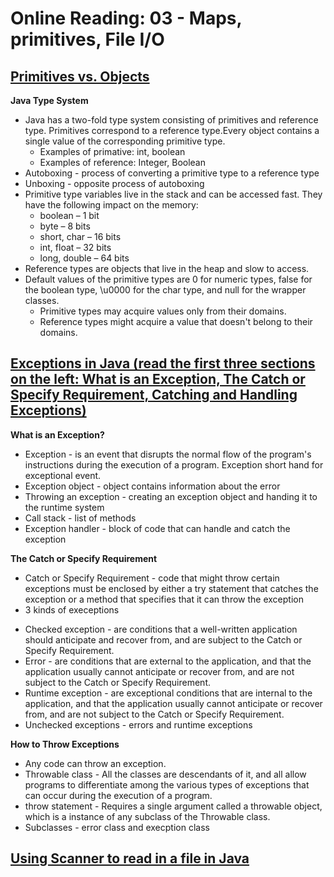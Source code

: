 # Online Reading: 03 - Maps, primitives, File I/O

## [Primitives vs. Objects](https://www.baeldung.com/java-primitives-vs-objects) 

**Java Type System**
* Java has a two-fold type system consisting of primitives and reference type. Primitives correspond to a reference type.Every object contains a single value of the corresponding primitive type. 
  - Examples of primative: int, boolean
  - Examples of reference: Integer, Boolean
* Autoboxing - process of converting a primitive type to a reference type 
* Unboxing - opposite process of autoboxing
* Primitive type variables live in the stack and can be accessed fast. They have the following impact on the memory:
  - boolean – 1 bit
  - byte – 8 bits
  - short, char – 16 bits
  - int, float – 32 bits
  - long, double – 64 bits
* Reference types are objects that live in the heap and slow to access.
* Default values of the primitive types are 0 for numeric types, false for the boolean type, \u0000 for the char type, and null for the wrapper classes. 
  - Primitive types may acquire values only from their domains.
  - Reference types might acquire a value that doesn't belong to their domains.  

## [Exceptions in Java (read the first three sections on the left: What is an Exception, The Catch or Specify Requirement, Catching and Handling Exceptions)](https://docs.oracle.com/javase/tutorial/essential/exceptions/index.html)

**What is an Exception?**
* Exception - is an event that disrupts the normal flow of the program's instructions during the execution of a program. Exception short hand for exceptional event.
* Exception object - object contains information about the error
* Throwing an exception - creating an exception object and handing it to the runtime system
* Call stack - list of methods
* Exception handler - block of code that can handle and catch the exception

**The Catch or Specify Requirement**
* Catch or Specify Requirement - code that might throw certain exceptions must be enclosed by either a try statement that catches the exception or a method that specifies that it can throw the exception
* 3 kinds of execeptions 
 - Checked exception - are conditions that a well-written application should anticipate and recover from, and are subject to the Catch or Specify Requirement.
 - Error - are conditions that are external to the application, and that the application usually cannot anticipate or recover from, and are not subject to the Catch or Specify Requirement.
 - Runtime exception - are exceptional conditions that are internal to the application, and that the application usually cannot anticipate or recover from, and are not subject to the Catch or Specify Requirement.
 - Unchecked exceptions - errors and runtime exceptions 

**How to Throw Exceptions**
* Any code can throw an exception. 
*  Throwable class - All the classes are descendants of it, and all allow programs to differentiate among the various types of exceptions that can occur during the execution of a program.
* throw statement - Requires a single argument called a throwable object, which is a instance of any subclass of the Throwable class. 
* Subclasses - error class and execption class

## [Using Scanner to read in a file in Java](https://docs.oracle.com/javase/tutorial/essential/io/scanning.html)